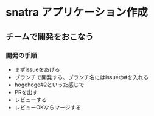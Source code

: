 
# snatra アプリケーション作成

## チームで開発をおこなう

### 開発の手順

- まずissueをあげる
- ブランチで開発する、ブランチ名にはissueの#を入れる
 - hogehoge#2といった感じで
- PRを出す
- レビューする
- レビューOKならマージする

